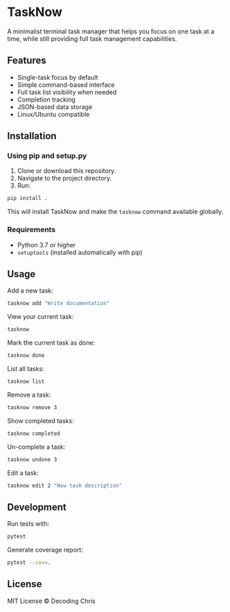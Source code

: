 # TaskNow

A minimalist terminal task manager that helps you focus on one task at a time, while still providing full task management capabilities.

## Features

- Single-task focus by default
- Simple command-based interface
- Full task list visibility when needed
- Completion tracking
- JSON-based data storage
- Linux/Ubuntu compatible

## Installation

### Using pip and setup.py

1. Clone or download this repository.
2. Navigate to the project directory.
3. Run:

```bash
pip install .
```

This will install TaskNow and make the `tasknow` command available globally.

### Requirements

- Python 3.7 or higher
- `setuptools` (installed automatically with pip)

## Usage

Add a new task:

```bash
tasknow add "Write documentation"
```

View your current task:

```bash
tasknow
```

Mark the current task as done:

```bash
tasknow done
```

List all tasks:

```bash
tasknow list
```

Remove a task:

```bash
tasknow remove 3
```

Show completed tasks:

```bash
tasknow completed
```

Un-complete a task:

```bash
tasknow undone 3
```

Edit a task:

```bash
tasknow edit 2 "New task description"
```

## Development

Run tests with:

```bash
pytest
```

Generate coverage report:

```bash
pytest --cov=.
```

## License

MIT License © Decoding Chris
